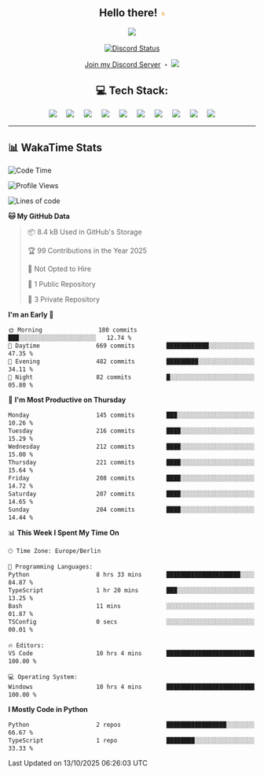 <div align="center">
  
  ## <strong>Hello there! <img src="https://raw.githubusercontent.com/ginny100/ginny100/main/assets/waving-hand.webp" width="2%"></strong><br/>
  <p align="center">
    <a><img src="https://readme-typing-svg.herokuapp.com?color=B57EDC&size=25&center=true&lines=hi+I'm+Chaos;high+perf+discord+dev;postgres+%2B+redis+%2B+python"></a>
  </p>
  
</div>

<div align="center">
  <a href="https://discord.com/users/781512050445778985">
    <img src="https://discord.c99.nl/widget/theme-5/781512050445778985.png" alt="Discord Status" />
  </a>
  <p align="center">  
    <a href="https://discord.gg/dosa">Join my Discord Server</a> ・ 
    <img src="https://komarev.com/ghpvc/?username=Cha03s">
  </p>
</div>


## <div align="center">💻 Tech Stack:</div>
<div align="center">
  <img src="https://cdn.jsdelivr.net/gh/devicons/devicon/icons/python/python-original.svg" height="40" />
  <img width="12" />
  <img src="https://cdn.jsdelivr.net/gh/devicons/devicon/icons/java/java-original.svg" height="40" />
  <img width="12" />
  <img src="https://cdn.jsdelivr.net/gh/devicons/devicon/icons/javascript/javascript-original.svg" height="40" />
  <img width="12" />
  <img src="https://cdn.jsdelivr.net/gh/devicons/devicon/icons/typescript/typescript-original.svg" height="40" />
  <img width="12" />
  <img src="https://cdn.jsdelivr.net/gh/devicons/devicon/icons/nodejs/nodejs-original.svg" height="40" />
  <img width="12" />
  <img src="https://cdn.jsdelivr.net/gh/devicons/devicon/icons/react/react-original.svg" height="40" />
  <img width="12" />
  <img src="https://cdn.jsdelivr.net/gh/devicons/devicon/icons/docker/docker-original.svg" height="40" />
  <img width="12" />
  <img src="https://cdn.jsdelivr.net/gh/devicons/devicon/icons/yaml/yaml-original.svg" height="40" />
  <img width="12" />
  <img src="https://cdn.jsdelivr.net/gh/devicons/devicon/icons/redis/redis-original.svg" height="40" />
  <img width="12" />
  <img src="https://cdn.jsdelivr.net/gh/devicons/devicon/icons/postgresql/postgresql-original.svg" height="40" />
</div>

---

## 📊 WakaTime Stats

<!--START_SECTION:waka-->
![Code Time](http://img.shields.io/badge/Code%20Time-215%20hrs%2058%20mins-blue)

![Profile Views](http://img.shields.io/badge/Profile%20Views-0-blue)

![Lines of code](https://img.shields.io/badge/From%20Hello%20World%20I%27ve%20Written-220.3%20thousand%20lines%20of%20code-blue)

**🐱 My GitHub Data** 

> 📦 8.4 kB Used in GitHub's Storage 
 > 
> 🏆 99 Contributions in the Year 2025
 > 
> 🚫 Not Opted to Hire
 > 
> 📜 1 Public Repository 
 > 
> 🔑 3 Private Repository 
 > 
**I'm an Early 🐤** 

```text
🌞 Morning                180 commits         ███░░░░░░░░░░░░░░░░░░░░░░   12.74 % 
🌆 Daytime                669 commits         ████████████░░░░░░░░░░░░░   47.35 % 
🌃 Evening                482 commits         █████████░░░░░░░░░░░░░░░░   34.11 % 
🌙 Night                  82 commits          █░░░░░░░░░░░░░░░░░░░░░░░░   05.80 % 
```
📅 **I'm Most Productive on Thursday** 

```text
Monday                   145 commits         ███░░░░░░░░░░░░░░░░░░░░░░   10.26 % 
Tuesday                  216 commits         ████░░░░░░░░░░░░░░░░░░░░░   15.29 % 
Wednesday                212 commits         ████░░░░░░░░░░░░░░░░░░░░░   15.00 % 
Thursday                 221 commits         ████░░░░░░░░░░░░░░░░░░░░░   15.64 % 
Friday                   208 commits         ████░░░░░░░░░░░░░░░░░░░░░   14.72 % 
Saturday                 207 commits         ████░░░░░░░░░░░░░░░░░░░░░   14.65 % 
Sunday                   204 commits         ████░░░░░░░░░░░░░░░░░░░░░   14.44 % 
```


📊 **This Week I Spent My Time On** 

```text
🕑︎ Time Zone: Europe/Berlin

💬 Programming Languages: 
Python                   8 hrs 33 mins       █████████████████████░░░░   84.87 % 
TypeScript               1 hr 20 mins        ███░░░░░░░░░░░░░░░░░░░░░░   13.25 % 
Bash                     11 mins             ░░░░░░░░░░░░░░░░░░░░░░░░░   01.87 % 
TSConfig                 0 secs              ░░░░░░░░░░░░░░░░░░░░░░░░░   00.01 % 

🔥 Editors: 
VS Code                  10 hrs 4 mins       █████████████████████████   100.00 % 

💻 Operating System: 
Windows                  10 hrs 4 mins       █████████████████████████   100.00 % 
```

**I Mostly Code in Python** 

```text
Python                   2 repos             █████████████████░░░░░░░░   66.67 % 
TypeScript               1 repo              ████████░░░░░░░░░░░░░░░░░   33.33 % 
```




 Last Updated on 13/10/2025 06:26:03 UTC
<!--END_SECTION:waka-->

